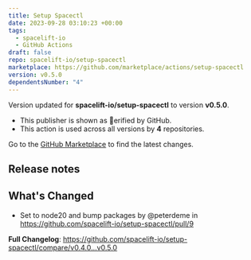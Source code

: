 ```yaml
---
title: Setup Spacectl
date: 2023-09-28 03:10:23 +00:00
tags:
  - spacelift-io
  - GitHub Actions
draft: false
repo: spacelift-io/setup-spacectl
marketplace: https://github.com/marketplace/actions/setup-spacectl
version: v0.5.0
dependentsNumber: "4"
---
```



Version updated for **spacelift-io/setup-spacectl** to version **v0.5.0**.
- This publisher is shown as erified by GitHub.
- This action is used across all versions by **4** repositories.

Go to the [GitHub Marketplace](https://github.com/marketplace/actions/setup-spacectl) to find the latest changes.

## Release notes

## What's Changed
* Set to node20 and bump packages by @peterdeme in https://github.com/spacelift-io/setup-spacectl/pull/9


**Full Changelog**: https://github.com/spacelift-io/setup-spacectl/compare/v0.4.0...v0.5.0
